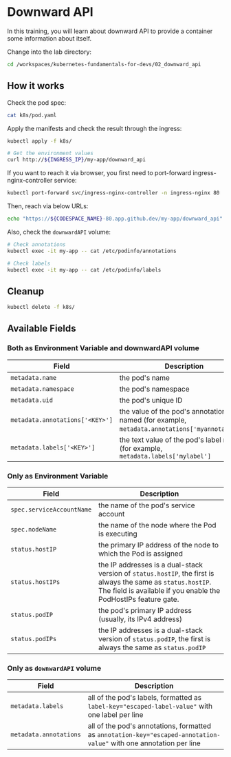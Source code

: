 # Downward API

In this training, you will learn about downward API to provide a container some information about itself.

Change into the lab directory:

```bash
cd /workspaces/kubernetes-fundamentals-for-devs/02_downward_api
```

## How it works

Check the pod spec:

```bash
cat k8s/pod.yaml
```

Apply the manifests and check the result through the ingress:

```bash
kubectl apply -f k8s/

# Get the environment values
curl http://${INGRESS_IP}/my-app/downward_api
```

If you want to reach it via browser, you first need to port-forward ingress-nginx-controller service:

```bash
kubectl port-forward svc/ingress-nginx-controller -n ingress-nginx 80
```

Then, reach via below URLs:

```bash
echo "https://${CODESPACE_NAME}-80.app.github.dev/my-app/downward_api"
```

Also, check the `downwardAPI` volume:

```bash
# Check annotations
kubectl exec -it my-app -- cat /etc/podinfo/annotations

# Check labels
kubectl exec -it my-app -- cat /etc/podinfo/labels
```

## Cleanup

```bash
kubectl delete -f k8s/
```

<!--  TODO move this to slides  -->

## Available Fields

### Both as Environment Variable and downwardAPI volume

| Field  | Description   |
|--------|---------------|
| `metadata.name` | the pod's name |
| `metadata.namespace` | the pod's namespace |
| `metadata.uid` |the pod's unique ID |
| `metadata.annotations['<KEY>']` | the value of the pod's annotation named <KEY> (for example, `metadata.annotations['myannotation']`) |
| `metadata.labels['<KEY>']` | the text value of the pod's label named <KEY> (for example, `metadata.labels['mylabel']` |

### Only as Environment Variable

| Field  | Description   |
|--------|---------------|
| `spec.serviceAccountName` |the name of the pod's service account |
| `spec.nodeName` |the name of the node where the Pod is executing |
| `status.hostIP` |the primary IP address of the node to which the Pod is assigned |
| `status.hostIPs` |the IP addresses is a dual-stack version of `status.hostIP`, the first is always the same as `status.hostIP`. The field is available if you enable the PodHostIPs feature gate. |
| `status.podIP` | the pod's primary IP address (usually, its IPv4 address) |
| `status.podIPs` | the IP addresses is a dual-stack version of `status.podIP`, the first is always the same as `status.podIP` |

### Only as `downwardAPI` volume

| Field  | Description   |
|--------|---------------|
| `metadata.labels` | all of the pod's labels, formatted as `label-key="escaped-label-value"` with one label per line |
| `metadata.annotations` | all of the pod's annotations, formatted as `annotation-key="escaped-annotation-value"` with one annotation per line |
